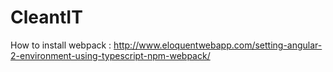 # CleantIT

How to install webpack : http://www.eloquentwebapp.com/setting-angular-2-environment-using-typescript-npm-webpack/
